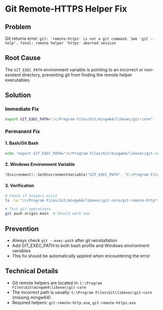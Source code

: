 # Git Remote-HTTPS Helper Fix

## Problem
Git returns error: `git: 'remote-https' is not a git command. See 'git --help'. fatal: remote helper 'https' aborted session`

## Root Cause
The `GIT_EXEC_PATH` environment variable is pointing to an incorrect or non-existent directory, preventing git from finding the remote helper executables.

## Solution

### Immediate Fix
```bash
export GIT_EXEC_PATH="/c/Program Files/Git/mingw64/libexec/git-core"
```

### Permanent Fix

#### 1. Bash/Git Bash
```bash
echo 'export GIT_EXEC_PATH="/c/Program Files/Git/mingw64/libexec/git-core"' >> ~/.bashrc
```

#### 2. Windows Environment Variable
```powershell
[Environment]::SetEnvironmentVariable("GIT_EXEC_PATH", "C:\Program Files\Git\mingw64\libexec\git-core", "User")
```

#### 3. Verification
```bash
# Check if helpers exist
ls -la "/c/Program Files/Git/mingw64/libexec/git-core/git-remote-http*"

# Test git operations
git push origin main  # Should work now
```

## Prevention
- Always check `git --exec-path` after git reinstallation
- Add GIT_EXEC_PATH to both bash profile and Windows environment variables
- This fix should be automatically applied when encountering the error

## Technical Details
- Git remote helpers are located in: `C:\Program Files\Git\mingw64\libexec\git-core`
- The incorrect path is usually: `C:\Program Files\Git\libexec\git-core` (missing mingw64)
- Required helpers: `git-remote-http.exe`, `git-remote-https.exe`